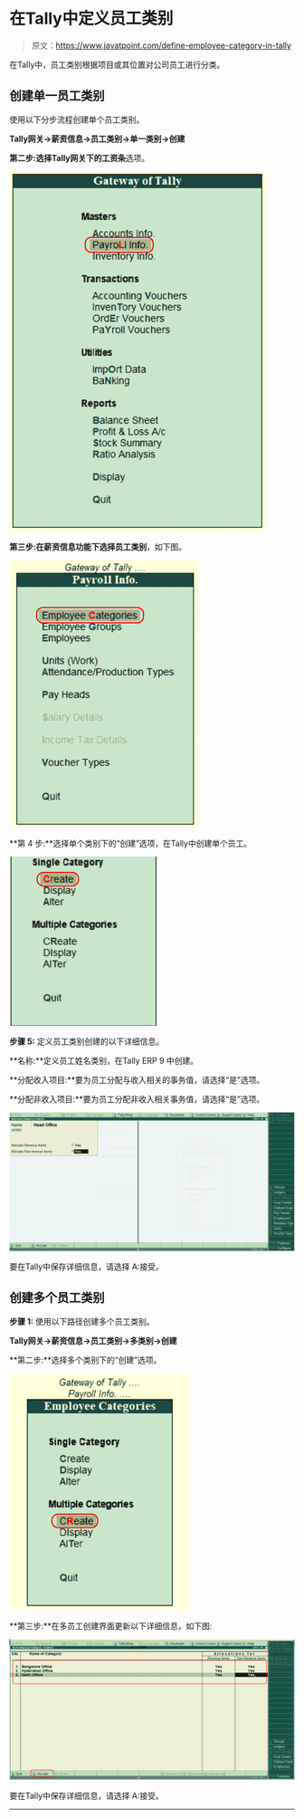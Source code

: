 # 在Tally中定义员工类别

> 原文：<https://www.javatpoint.com/define-employee-category-in-tally>

在Tally中，员工类别根据项目或其位置对公司员工进行分类。

## 创建单一员工类别

使用以下分步流程创建单个员工类别。

**Tally网关→薪资信息→员工类别→单一类别→创建**

**第二步:**选择Tally网关下的**工资条**选项。

![Define Employee Category in Tally](img/c39df34b92727842f6d4f7c9d9891907.png)

**第三步:**在薪资信息功能下选择**员工类别**，如下图。

![Define Employee Category in Tally](img/7bf5a660b0050a80b7921fff4a12f8b2.png)

**第 4 步:**选择单个类别下的“创建”选项，在Tally中创建单个员工。

![Define Employee Category in Tally](img/75c34fc952abaf43eec88ad3258b4704.png)

**步骤 5:** 定义员工类别创建的以下详细信息。

**名称:**定义员工姓名类别，在Tally ERP 9 中创建。

**分配收入项目:**要为员工分配与收入相关的事务值，请选择“是”选项。

**分配非收入项目:**要为员工分配非收入相关事务值，请选择“是”选项。

![Define Employee Category in Tally](img/79a0bfcbf721bb0f5eb25aa0f22d6d57.png)

要在Tally中保存详细信息，请选择 A:接受。

## 创建多个员工类别

**步骤 1:** 使用以下路径创建多个员工类别。

**Tally网关→薪资信息→员工类别→多类别→创建**

**第二步:**选择多个类别下的“创建”选项。

![Define Employee Category in Tally](img/da66f496f7b1d988fe584317ae780987.png)

**第三步:**在多员工创建界面更新以下详细信息，如下图:

![Define Employee Category in Tally](img/786c87dd7a18ec52ce35f76e1b293979.png)

要在Tally中保存详细信息，请选择 A:接受。

* * *